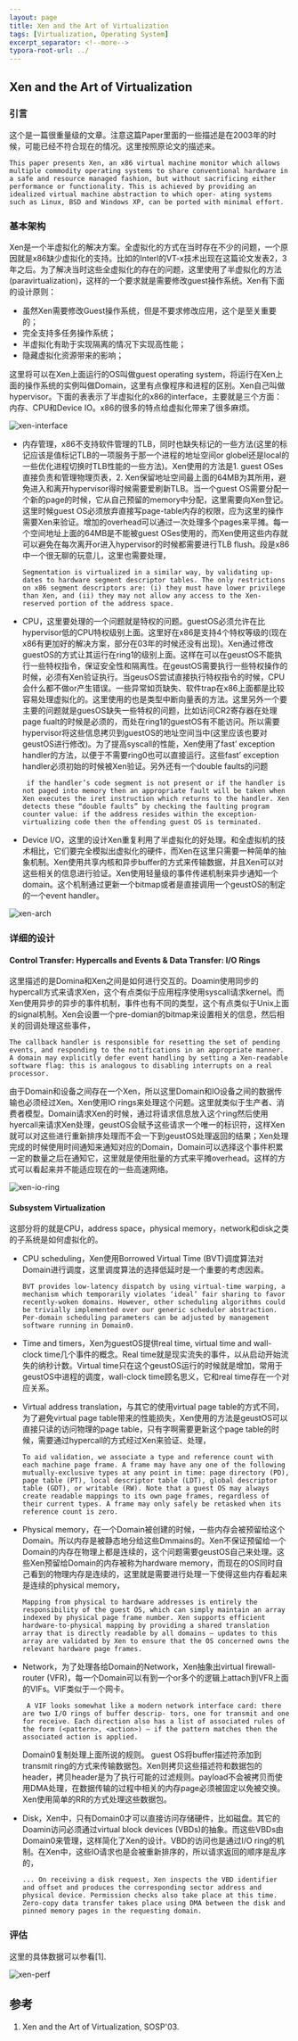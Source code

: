 ```yaml
---
layout: page
title: Xen and the Art of Virtualization
tags: [Virtualization, Operating System]
excerpt_separator: <!--more-->
typora-root-url: ../
---
```


## Xen and the Art of Virtualization

### 引言

   这个是一篇很重量级的文章。注意这篇Paper里面的一些描述是在2003年的时候，可能已经不符合现在的情况。这里按照原论文的描述来。

```
This paper presents Xen, an x86 virtual machine monitor which allows multiple commodity operating systems to share conventional hardware in a safe and resource managed fashion, but without sacrificing either performance or functionality. This is achieved by providing an idealized virtual machine abstraction to which oper- ating systems such as Linux, BSD and Windows XP, can be ported with minimal effort.
```

### 基本架构

  Xen是一个半虚拟化的解决方案。全虚拟化的方式在当时存在不少的问题，一个原因就是x86缺少虚拟化的支持。比如的Interl的VT-x技术出现在这篇论文发表2，3年之后。为了解决当时这些全虚拟化的存在的问题，这里使用了半虚拟化的方法(paravirtualization)，这样的一个要求就是需要修改guest操作系统。Xen有下面的设计原则：

* 虽然Xen需要修改Guest操作系统，但是不要求修改应用，这个是至关重要的；
* 完全支持多任务操作系统；
* 半虚拟化有助于实现隔离的情况下实现高性能；
* 隐藏虚拟化资源带来的影响；

这里将可以在Xen上面运行的OS叫做guest operating system，将运行在Xen上面的操作系统的实例叫做Domain，这里有点像程序和进程的区别。Xen自己叫做hypervisor。下面的表表示了半虚拟化的x86的interface，主要就是三个方面：内存、CPU和Device IO。x86的很多的特点给虚拟化带来了很多麻烦。

 ![xen-interface](/assets/img/xen-interface.png)

* 内存管理，x86不支持软件管理的TLB，同时也缺失标记的一些方法(这里的标记应该是值标记TLB的一项服务于那一个进程的地址空间or globel还是local的一些优化进程切换时TLB性能的一些方法)。Xen使用的方法是1. guest OSes直接负责和管理物理页表，2. Xen保留地址空间最上面的64MB为其所用，避免进入和离开hypervisor得时候需要爱刷新TLB。当一个guest OS需要分配一个新的page的时候，它从自己预留的memory中分配，这里需要向Xen登记。这里时候guest OS必须放弃直接写page-table内存的权限，应为这里的操作需要Xen来验证。增加的overhead可以通过一次处理多个pages来平摊。每一个空间地址上面的64MB是不能被guest OSes使用的，而Xen使用这些内存就可以避免在每次离开or进入hypervisor的时候都需要进行TLB flush。段是x86中一个很无聊的玩意儿，这里也需要处理，

  ```
  Segmentation is virtualized in a similar way, by validating up- dates to hardware segment descriptor tables. The only restrictions on x86 segment descriptors are: (i) they must have lower privilege than Xen, and (ii) they may not allow any access to the Xen-reserved portion of the address space.
  ```

* CPU，这里要处理的一个问题就是特权的问题。guestOS必须允许在比hypervisor低的CPU特权级别上面。这里好在x86是支持4个特权等级的(现在x86有更加好的解决方案，部分在03年的时候还没有出现)。Xen通过修改guestOS的方式让其运行在ring1的级别上面。这样在可以在geustOS不能执行一些特权指令，保证安全性和隔离性。在geustOS需要执行一些特权操作的时候，必须有Xen验证执行。当geusOS尝试直接执行特权指令的时候，CPU会什么都不做or产生错误。一些异常如页缺失、软件trap在x86上面都是比较容易处理虚拟化的。这里使用的也是类型中断向量表的方法。这里另外一个要主要的问题就是guesOS缺失一些特权的问题，比如访问CR2寄存器在处理page fualt的时候是必须的，而处在ring1的guestOS有不能访问。所以需要hypervisor将这些信息拷贝到guestOS的地址空间当中(这里应该也要对geustOS进行修改)。为了提高syscall的性能，Xen使用了fast’ exception handler的方法，以便于不需要ring0也可以直接运行。这些fast’ exception handler必须初始的时候被Xen验证。另外还有一个double faults的问题

  ```
   if the handler’s code segment is not present or if the handler is not paged into memory then an appropriate fault will be taken when Xen executes the iret instruction which returns to the handler. Xen detects these “double faults” by checking the faulting program counter value: if the address resides within the exception-virtualizing code then the offending guest OS is terminated.
  ```

* Device I/O，这里的设计Xen重复利用了半虚拟化的好处理。和全虚拟机的技术相比，它们要完全模拟出虚拟化的硬件，而Xen在这里只需要一种简单的抽象机制。Xen使用共享内核和异步buffer的方式来传输数据，并且Xen可以对这些相关的信息进行验证。Xen使用轻量级的事件传递机制来异步通知一个domain。这个机制通过更新一个bitmap或者是直接调用一个geustOS的制定的一个event handler。

![xen-arch](/assets/img/xen-arch.png)

### 详细的设计

#### Control Transfer: Hypercalls and Events & Data Transfer: I/O Rings

  这里描述的是Domina和Xen之间是如何进行交互的。Doamin使用同步的hypercall方式来请求Xen，这个有点类似于应用程序使用syscall请求kernel。而Xen使用异步的异步的事件机制，事件也有不同的类型，这个有点类似于Unix上面的signal机制。Xen会设置一个pre-domian的bitmap来设置相关的信息，然后相关的回调处理这些事件，

```
The callback handler is responsible for resetting the set of pending events, and responding to the notifications in an appropriate manner. A domain may explicitly defer event handling by setting a Xen-readable software flag: this is analogous to disabling interrupts on a real processor.
```

 由于Domain和设备之间存在一个Xen，所以这里Domain和IO设备之间的数据传输也必须经过Xen。Xen使用IO rings来处理这个问题。这里就类似于生产者、消费者模型。Domain请求Xen的时候，通过将请求信息放入这个ring然后使用hyercall来请求Xen处理，geustOS会赋予这些请求一个唯一的标识符，这样Xen就可以对这些进行重新排序处理而不会一下到geustOS处理返回的结果；Xen处理完成的时候使用时间通知来通知对应的Domain，Domain可以选择这个事件积累一定的数量之后在通知它，这里就是使用批量的方式来平摊overhead。这样的方式可以看起来并不能适应现在的一些高速网络。

![xen-io-ring](/assets/img/xen-io-ring.png)

#### Subsystem Virtualization

 这部分将的就是CPU，address space，physical memory，network和disk之类的子系统是如何虚拟化的。

* CPU scheduling，Xen使用Borrowed Virtual Time (BVT)调度算法对Domain进行调度，这里调度算法的选择低延时是一个重要的考虑因素。

  ```
  BVT provides low-latency dispatch by using virtual-time warping, a mechanism which temporarily violates ‘ideal’ fair sharing to favor recently-woken domains. However, other scheduling algorithms could be trivially implemented over our generic scheduler abstraction. Per-domain scheduling parameters can be adjusted by management software running in Domain0.
  ```

* Time and timers，Xen为guestOS提供real time, virtual time and wall-clock time几个事件的概念。Real time就是现实流失的事件，以从启动开始流失的纳秒计数。Virtual time只在这个geustOS运行的时候就是增加，常用于geustOS中进程的调度，wall-clock time顾名思义，它和real time存在一个对应关系。

* Virtual address translation，与其它的使用virtual page table的方式不同，为了避免virtual page table带来的性能损失，Xen使用的方法是geustOS可以直接只读的访问物理的page table，只有字啊需要更新这个page table的时候，需要通过hypercall的方式经过Xen来验证、处理，

  ```
  To aid validation, we associate a type and reference count with each machine page frame. A frame may have any one of the following mutually-exclusive types at any point in time: page directory (PD), page table (PT), local descriptor table (LDT), global descriptor table (GDT), or writable (RW). Note that a guest OS may always create readable mappings to its own page frames, regardless of their current types. A frame may only safely be retasked when its reference count is zero.
  ```

* Physical memory，在一个Domain被创建的时候，一些内存会被预留给这个Domain。所以内存是被静态地分给这些Dmmains的。Xen不保证预留给一个Domain的内存在物理上都是连续的，这个问题需要geustOS自己来处理。这些Xen预留给Domain的内存被称为hardware memory，而现在的OS同时自己看到的物理内存是连续的，这里就是需要进行处理一下使得这些内存看起来是连续的physical memory，

  ```
  Mapping from physical to hardware addresses is entirely the responsibility of the guest OS, which can simply maintain an array indexed by physical page frame number. Xen supports efficient hardware-to-physical mapping by providing a shared translation array that is directly readable by all domains – updates to this array are validated by Xen to ensure that the OS concerned owns the relevant hardware page frames.
  ```

* Network，为了处理各给Domain的Network，Xen抽象出virtual firewall-router (VFR)，每一个Domain可以有到一个or多个的逻辑上attach到VFR上面的VIFs。VIF类似于一个网卡。

  ```
   A VIF looks somewhat like a modern network interface card: there are two I/O rings of buffer descrip- tors, one for transmit and one for receive. Each direction also has a list of associated rules of the form (<pattern>, <action>) — if the pattern matches then the associated action is applied.
  ```

   Domain0复制处理上面所说的规则。 guest OS将buffer描述符添加到transmit ring的方式来传输数据包。Xen则拷贝这些描述符和数据包的header，拷贝header是为了执行可能的过滤规则。payload不会被拷贝而使用DMA处理，在数据传输的过程中相关的内存page必须被固定以免被交换。Xen使用简单的RR的方式处理这些数据包。

* Disk，Xen中，只有Domain0才可以直接访问存储硬件，比如磁盘。其它的Doamin访问必须通过virtual block devices (VBDs)的抽象。而这些VBDs由Domain0来管理，这样简化了Xen的设计。VBD的访问也是通过I/O ring的机制。在Xen中，这些IO请求也是会被重新排序的，所以请求返回的顺序是乱序的，

  ```
  ... On receiving a disk request, Xen inspects the VBD identifier and offset and produces the corresponding sector address and physical device. Permission checks also take place at this time. Zero-copy data transfer takes place using DMA between the disk and pinned memory pages in the requesting domain.
  ```


### 评估

 这里的具体数据可以参看[1].

![xen-perf](/assets/img/xen-perf.png)

## 参考

1. Xen and the Art of Virtualization, SOSP'03.

